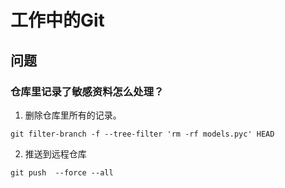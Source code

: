 # 工作中的Git

## 问题

### 仓库里记录了敏感资料怎么处理？

1. 删除仓库里所有的记录。

`git filter-branch -f --tree-filter 'rm -rf models.pyc' HEAD`

2. 推送到远程仓库

`git push  --force --all`

